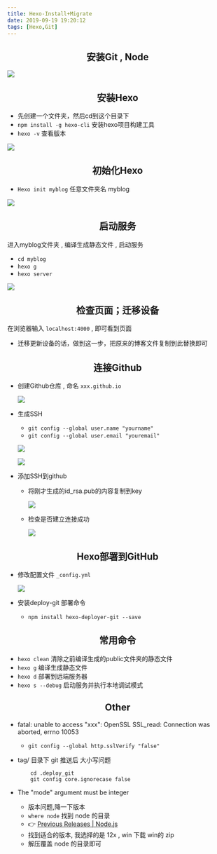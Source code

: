 ```yaml
---
title: Hexo-Install+Migrate
date: 2019-09-19 19:20:12
tags: [Hexo,Git]
---
```


## <center>安装Git , Node</center>

![](/images/Hexo-IM/01.png)

## <center>安装Hexo</center>

- 先创建一个文件夹，然后cd到这个目录下
- `npm install -g hexo-cli`    安装hexo项目构建工具
- `hexo -v`     查看版本

![](/images/Hexo-IM/02.png)

<!-- more -->
## <center>初始化Hexo</center>

- `Hexo init myblog`    任意文件夹名 myblog

![](/images/Hexo-IM/03.png)


## <center>启动服务</center>

进入myblog文件夹 , 编译生成静态文件 , 启动服务

- `cd myblog`
- `hexo g`
- `hexo server`

![](/images/Hexo-IM/04.png)


## <center>检查页面；迁移设备</center>

在浏览器输入 `localhost:4000` , 即可看到页面

+ 迁移更新设备的话，做到这一步，把原来的博客文件复制到此替换即可

## <center>连接Github</center>

* 创建Github仓库 , 命名 `xxx.github.io`

    ![](/images/Hexo-IM/05.png)

* 生成SSH

    - `git config --global user.name "yourname"`
    - `git config --global user.email "youremail"`
    
    ![](/images/Hexo-IM/06.png)
    
    ![](/images/Hexo-IM/07.png)

* 添加SSH到github

    - 将刚才生成的id_rsa.pub的内容复制到key

        ![](/images/Hexo-IM/08.png)

    - 检查是否建立连接成功
    
        ![](/images/Hexo-IM/09.png)

## <center>Hexo部署到GitHub</center>

* 修改配置文件 `_config.yml`

    ![](/images/Hexo-IM/10.png)

* 安装deploy-git 部署命令

    - `npm install hexo-deployer-git --save`

## <center>常用命令</center>

- `hexo clean`        清除之前编译生成的public文件夹的静态文件
- `hexo g`            编译生成静态文件      
- `hexo d`            部署到远端服务器
- `hexo s --debug`    启动服务并执行本地调试模式

## <center>Other</center>
- fatal: unable to access "xxx": OpenSSL SSL_read: Connection was aborted, errno 10053
    - `git config --global http.sslVerify "false"`

- tag/ 目录下 git 推送后 大小写问题
    ```
        cd .deploy_git
        git config core.ignorecase false
    ```
- The "mode" argument must be integer
    - 版本问题,降一下版本
    - `where node` 找到 node 的目录
    -  👉 [Previous Releases | Node.js](https://nodejs.org/en/download/releases/)
    - 找到适合的版本, 我选择的是 12x , win 下载 win的 zip 
    - 解压覆盖 node 的目录即可